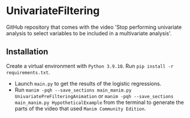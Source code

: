 # UnivariateFiltering
GitHub repository that comes with the video 'Stop performing univariate analysis to select variables to be included in a multivariate analysis'.

## Installation
Create a virtual environment with `Python 3.9.10`. Run `pip install -r requirements.txt`.
- Launch `main.py` to get the results of the logistic regressions.
- Run `manim -pqh --save_sections main_manim.py UnivariatePreFilteringAnimation` or 
`manim -pqh --save_sections main_manim.py HypotheticalExample` from the terminal to generate the parts of the video 
that used `Manim Community Edition`.

